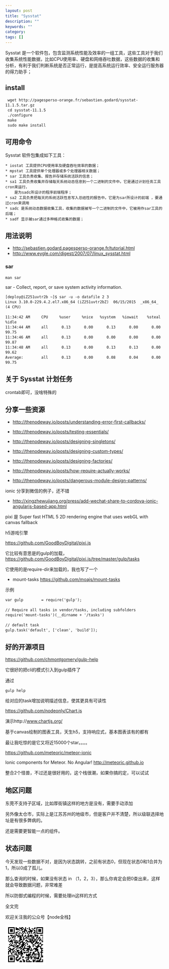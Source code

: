 ```yaml
---
layout: post
title: "Sysstat"
description: ""
keywords: ""
category: 
tags: []
---
```


Sysstat 是一个软件包，包含监测系统性能及效率的一组工具，这些工具对于我们收集系统性能数据，比如CPU使用率、硬盘和网络吞吐数据，这些数据的收集和分析，有利于我们判断系统是否正常运行，是提高系统运行效率、安全运行服务器的得力助手；

## install

     wget http://pagesperso-orange.fr/sebastien.godard/sysstat-11.1.5.tar.gz
     cd sysstat-11.1.5
     ./configure
     make
     sudo make install

## 可用命令


Sysstat 软件包集成如下工具：

    * iostat 工具提供CPU使用率及硬盘吞吐效率的数据；
    * mpstat 工具提供单个处理器或多个处理器相关数据；
    * sar 工具负责收集、报告并存储系统活跃的信息；
    * sa1 工具负责收集并存储每天系统动态信息到一个二进制的文件中。它是通过计划任务工具cron来运行，
        是为sadc所设计的程序前端程序；
    * sa2 工具负责把每天的系统活跃性息写入总结性的报告中。它是为sar所设计的前端 ，要通过cron来调用
    * sadc 是系统动态数据收集工具，收集的数据被写一个二进制的文件中，它被用作sar工具的后端；
    * sadf 显示被sar通过多种格式收集的数据；

## 用法说明

- http://sebastien.godard.pagesperso-orange.fr/tutorial.html
- http://www.eygle.com/digest/2007/07/linux_sysstat.html

### sar

    man sar

sar - Collect, report, or save system activity information.


    [deploy@iZ251uvtr2b ~]$ sar -u -o datafile 2 3
    Linux 3.10.0-229.4.2.el7.x86_64 (iZ251uvtr2bZ) 	06/15/2015 	_x86_64_	(4 CPU)

    11:34:42 AM     CPU     %user     %nice   %system   %iowait    %steal     %idle
    11:34:44 AM     all      0.13      0.00      0.13      0.00      0.00     99.75
    11:34:46 AM     all      0.13      0.00      0.00      0.00      0.00     99.87
    11:34:48 AM     all      0.13      0.00      0.13      0.13      0.00     99.62
    Average:        all      0.13      0.00      0.08      0.04      0.00     99.75



## 关于 Sysstat 计划任务


crontab即可，没啥特殊的

## 分享一些资源

- http://thenodeway.io/posts/understanding-error-first-callbacks/
- http://thenodeway.io/posts/testing-essentials/

- http://thenodeway.io/posts/designing-singletons/
- http://thenodeway.io/posts/designing-custom-types/
- http://thenodeway.io/posts/designing-factories/

- http://thenodeway.io/posts/how-require-actually-works/
- http://thenodeway.io/posts/dangerous-module-design-patterns/


ionic 分享到微信的例子，还不错

- http://xingzhewujiang.org/press/add-wechat-share-to-cordova-ionic-angularjs-based-app.html


pixi 是 Super fast HTML 5 2D rendering engine that uses webGL with canvas fallback

h5游戏引擎

https://github.com/GoodBoyDigital/pixi.js

它比较有意思是的gulp的加载，https://github.com/GoodBoyDigital/pixi.js/tree/master/gulp/tasks

它使用的是require-dir来加载的，我也写了一个

- mount-tasks https://github.com/moajs/mount-tasks


示例

    var gulp        = require('gulp');

    // Require all tasks in vendor/tasks, including subfolders
    require('mount-tasks')(__dirname + '/tasks')

    // default task
    gulp.task('default', ['clean', 'build']);


## 好的开源项目

https://github.com/chmontgomery/gulp-help

它很好的把cli的模式引入到gulp插件了

通过

    gulp help
    
给对应的task增加说明描述信息，使其更具有可读性

https://github.com/nodeonly/Chart.js

演示http://www.chartjs.org/

基于canvas绘制的图表工具，天生h5，支持响应式，基本图表该有的都有

最让我吃惊的是它又将近15000个star。。。。


https://github.com/meteoric/meteor-ionic


Ionic components for Meteor. No Angular! 
http://meteoric.github.io

整合2个怪兽，不过还是很好用的，这个栈很潮，如果你搞的定，可以试试


## 地区问题

东莞不支持子区域，比如厚街镇这样的地方是没有，需要手动添加

另外像太仓市，实际上是江苏苏州的地级市，但是客户并不清楚，所以级联选择地址是有很多弊病的。

还是需要更智能一点的组件。

## 状态问题

今天发现一些数据不对，是因为状态跳转，之前有状态0，但现在状态0和1合并为1，所以0成了孤儿。

那么查询的时候，如果没有状态 in （1，2，3），那么你肯定会把0查出来，这样就会导致数据问题，非常难差

所以防御式编程的时候，需要处理in这样的方式


全文完

欢迎关注我的公众号【node全栈】

![](/css/node全栈-公众号.png)
